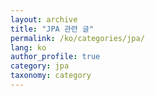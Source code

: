 ```yaml
---
layout: archive
title: "JPA 관련 글"
permalink: /ko/categories/jpa/
lang: ko
author_profile: true
category: jpa
taxonomy: category
---
```

